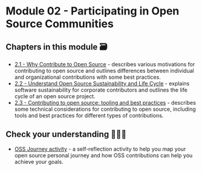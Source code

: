 # Module 02 - Participating in Open Source Communities

## Chapters in this module 🗃

- [2.1 - Why Contribute to Open Source](./01-why-contributing-to-oss.md) - describes various motivations for contributing to open source and outlines differences between individual and organizational contributions with some best practices.
- [2.2 - Understand Open Source Sustainability and Life Cycle](./02-understand-oss-sustainability.md) - explains software sustainability for corporate contributors and outlines the life cycle of an open source project.
- [2.3 - Contributing to open source: tooling and best practices](./03-contibuting-tips.md) - describes some technical considerations for contributing to open source, including tools and best practices for different types of contributions.

## Check your understanding 🙇🏻‍♀️

- [OSS Journey activity](./OSS-journey-activity.md) - a self-reflection activity to help you map your open source personal journey and how OSS contributions can help you achieve your goals.
